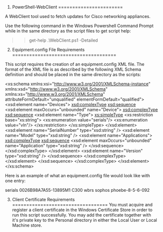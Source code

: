 1. PowerShell-WebClient
=======================

A WebClient tool used to fetch updates for Cisco networking appliances.

Use the following command in the Windows Powershell Command Prompt while in the same directory as the script files to get script help:

>> get-help .\WebClient.ps1 -Detailed


2. Equipment.config File Requirements
=====================================

This script requires the creation of an equipment.config XML file.  The format of the XML file is as described by the following XML Schema definition 
and should be placed in the same directory as the scripts:

<?xml version="1.0" encoding="utf-8"?>
<xs:schema xmlns:xsi="http://www.w3.org/2001/XMLSchema-instance" xmlns:xsd="http://www.w3.org/2001/XMLSchema" xmlns:xs="http://www.w3.org/2001/XMLSchema" attributeFormDefault="unqualified" elementFormDefault="qualified">
  <xsd:element name="Devices">
    <xsd:complexType>
      <xsd:sequence>
        <xsd:element maxOccurs="unbounded" name="Device">
          <xsd:complexType>
            <xsd:sequence>
              <xsd:element name="Type">
                <xs:simpleType>
                  <xs:restriction base="xs:string">
                    <xs:enumeration value="serials"/>
                    <xs:enumeration value="vln"/>
                  </xs:restriction>
                </xs:simpleType>
              </xsd:element>
              <xsd:element name="SerialNumber" type="xsd:string" />
              <xsd:element name="Model" type="xsd:string" />
              <xsd:element name="Applications">
                <xsd:complexType>
                  <xsd:sequence>
                    <xsd:element maxOccurs="unbounded" name="Application" type="xsd:string" />
                  </xsd:sequence>
                </xsd:complexType>
              </xsd:element>
              <xsd:element name="Version" type="xsd:string" />
            </xsd:sequence>
          </xsd:complexType>
        </xsd:element>
      </xsd:sequence>
    </xsd:complexType>
  </xsd:element>
</xs:schema>

Here is an example of what an equipment.config file would look like with one entry:

<?xml version="1.0" encoding="utf-8"?>
<Devices xmlns:xsi="http://www.w3.org/2001/XMLSchema-instance" xmlns:xsd="http://www.w3.org/2001/XMLSchema">
  <Device>
    <Type>serials</Type>
    <SerialNumber>0026B98A7A55-13895M1</SerialNumber>
    <Model>C300</Model>
    <Applications>
      <Application>wbrs</Application>
      <Application>sophos</Application>
    </Applications>
    <Version>phoebe-8-5-6-092</Version>
  </Device>
</Devices>

3. Client Certificate Requirements
==================================
You must acquire and register a client certificate in the Windows Certificate Store in order to run this script successfully.
You may add the certificate together with it's private key to the Personal directory in either the Local User or Local Machine store.
